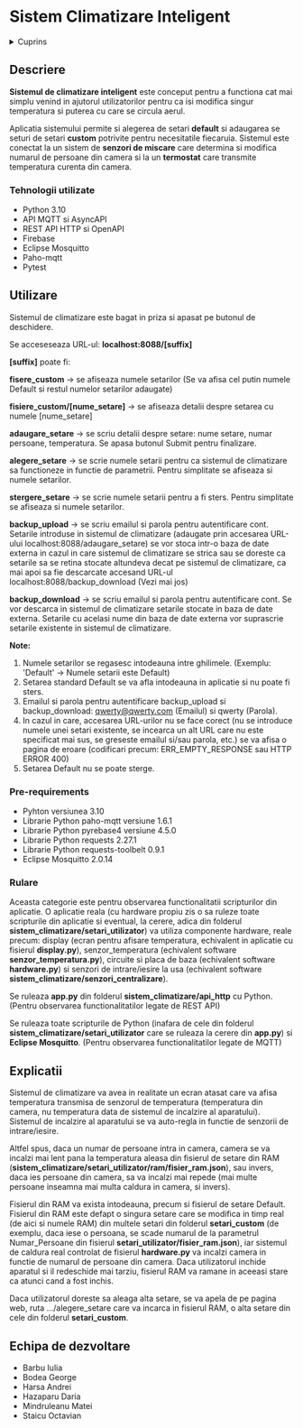 # Sistem Climatizare Inteligent

<details>
  <summary>Cuprins</summary>
  <ol>
    <li>
      <a href="#descriere">Descriere</a>
      <ul>
        <li><a href="#tehnologii">Tehnologii utilizate</a></li>
      </ul>
    </li>
    <li>
      <a href="#utilizare">Utilizare</a>
      <ul>
        <li><a href="#prerequirements">Pre-requirements</a></li>
        <li><a href="#rulare">Rulare</a></li>
        <li><a href="#explicatii">Explicatii software</a></li>
      </ul>
    </li>
    <li><a href="#echipa">Echipa de dezvoltare</a></li>
  </ol>
</details>

## <a id="descriere">Descriere</a>

__Sistemul de climatizare inteligent__ este conceput pentru a functiona cat mai simplu venind in ajutorul utilizatorilor pentru ca isi modifica singur temperatura si puterea cu care se circula aerul.

Aplicatia sistemului permite si alegerea de setari __default__ si adaugarea se seturi de setari __custom__ potrivite pentru necesitatile fiecaruia. Sistemul este conectat la un sistem de __senzori de miscare__ care determina si modifica numarul de persoane din camera si la un __termostat__ care transmite temperatura curenta din camera.


### <a id="tehnologii">Tehnologii utilizate</a>
 * Python 3.10
 * API MQTT si AsyncAPI
 * REST API HTTP si OpenAPI
 * Firebase
 * Eclipse Mosquitto
 * Paho-mqtt
 * Pytest
 
 ## <a id="utilizare">Utilizare</a>
 Sistemul de climatizare este bagat in priza si apasat pe butonul de deschidere.

Se acceseseaza URL-ul: __localhost:8088/[suffix]__

__[suffix]__ poate fi:

__fisere_custom__ -> se afiseaza numele setarilor (Se va afisa cel putin numele Default si restul numelor setarilor adaugate)

__fisiere_custom/[nume_setare]__ -> se afiseaza detalii despre setarea cu numele [nume_setare]

__adaugare_setare__ -> se scriu detalii despre setare: nume setare, numar persoane, temperatura. Se apasa butonul Submit pentru finalizare.

__alegere_setare__ -> se scrie numele setarii pentru ca sistemul de climatizare sa functioneze in functie de parametrii. Pentru simplitate se afiseaza si numele setarilor.

__stergere_setare__ -> se scrie numele setarii pentru a fi sters. Pentru simplitate se afiseaza si numele setarilor.

__backup_upload__ -> se scriu emailul si parola pentru autentificare cont. Setarile introduse in sistemul de climatizare (adaugate prin accesarea URL-ului localhost:8088/adaugare_setare) se vor stoca intr-o baza de date externa in cazul in care sistemul de climatizare se strica sau se doreste ca setarile sa se retina stocate altundeva decat pe sistemul de climatizare, ca mai apoi sa fie descarcate accesand URL-ul localhost:8088/backup_download (Vezi mai jos)

__backup_download__ -> se scriu emailul si parola pentru autentificare cont. Se vor descarca in sistemul de climatizare setarile stocate in baza de date externa. Setarile cu acelasi nume din baza de date externa vor suprascrie setarile existente in sistemul de climatizare.

__Note:__
1. Numele setarilor se regasesc intodeauna intre ghilimele. (Exemplu: 'Default' -> Numele setarii este Default)
2. Setarea standard Default se va afla intodeauna in aplicatie si nu poate fi sters.
3. Emailul si parola pentru autentificare backup_upload si backup_download: qwerty@qwerty.com (Emailul) si qwerty (Parola).
4. In cazul in care, accesarea URL-urilor nu se face corect (nu se introduce numele unei setari existente, se incearca un alt URL care nu este specificat mai sus, se greseste emailul si/sau parola, etc.) se va afisa o pagina de eroare (codificari precum: ERR_EMPTY_RESPONSE sau HTTP ERROR 400)
5. Setarea Default nu se poate sterge.
 
 ### <a id="prerequirements">Pre-requirements</a>
 * Pyhton versiunea 3.10
 * Librarie Python paho-mqtt versiune 1.6.1
 * Librarie Python pyrebase4 versiune 4.5.0
 * Librarie Python requests 2.27.1
 * Librarie Python requests-toolbelt 0.9.1
 * Eclipse Mosquitto 2.0.14
 
 
 ### <a id="rulare">Rulare</a>
 Aceasta categorie este pentru observarea functionalitatii scripturilor din aplicatie. O aplicatie reala (cu hardware propiu zis o sa ruleze toate scripturile din aplicatie si eventual, la cerere, adica din folderul __sistem_climatizare/setari_utilizator__) va utiliza componente hardware, reale precum: display (ecran pentru afisare temperatura, echivalent in aplicatie cu fisierul __display.py__), senzor_temperatura (echivalent software __senzor_temperatura.py__), circuite si placa de baza (echivalent software __hardware.py__) si senzori de intrare/iesire la usa (echivalent software __sistem_climatizare/senzori_centralizare__).
 
 Se ruleaza __app.py__ din folderul __sistem_climatizare/api_http__ cu Python. (Pentru observarea functionalitatilor legate de REST API)
 
 Se ruleaza toate scripturile de Python (inafara de cele din folderul __sistem_climatizare/setari_utilizator__ care se ruleaza la cerere din __app.py__) si __Eclipse    Mosquitto__. (Pentru observarea functionalitatilor legate de MQTT)
 
 ## <a id="explicatii">Explicatii</a>
 Sistemul de climatizare va avea in realitate un ecran atasat care va afisa temperatura transmisa de senzorul de temperatura (temperatura din camera, nu temperatura data de sistemul de incalzire al aparatului). Sistemul de incalzire al aparatului se va auto-regla in functie de senzorii de intrare/iesire. 
 
 Altfel spus, daca un numar de persoane intra in camera, camera se va incalzi mai lent pana la temperatura aleasa din fisierul de setare din RAM (__sistem_climatizare/setari_utilizator/ram/fisier_ram.json__), sau invers, daca ies persoane din camera, sa va incalzi mai repede (mai multe persoane inseamna mai multa caldura in camera, si invers). 
 
 Fisierul din RAM va exista intodeauna, precum si fisierul de setare Default. Fisierul din RAM este defapt o singura setare care se modifica in timp real (de aici si numele RAM) din multele setari din folderul __setari_custom__ (de exemplu, daca iese o persoana, se scade numarul de la parametrul Numar_Persoane din fisierul __setari_utilizator/fisier_ram.json__), iar sistemul de caldura real controlat de fisierul __hardware.py__ va incalzi camera in functie de numarul de persoane din camera. Daca utilizatorul inchide aparatul si il redeschide mai tarziu, fisierul RAM va ramane in aceeasi stare ca atunci cand a fost inchis.
 
 Daca utilizatorul doreste sa aleaga alta setare, se va apela de pe pagina web, ruta .../alegere_setare care va incarca in fisierul RAM, o alta setare din cele din folderul __setari_custom__. 
 
  
 ## <a id="echipa">Echipa de dezvoltare</a>
 * Barbu Iulia
 * Bodea George
 * Harsa Andrei
 * Hazaparu Daria
 * Mindruleanu Matei
 * Staicu Octavian
 
 
 
